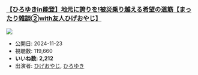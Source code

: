 ### [【ひろゆきin能登】地元に誇りを!被災乗り越える希望の道筋【まったり雑談②with友人ひげおやじ】](https://www.youtube.com/watch?v=DB9kTL2ZvsI)
[![](https://img.youtube.com/vi/DB9kTL2ZvsI/hqdefault.jpg)](https://www.youtube.com/watch?v=DB9kTL2ZvsI)
-   公開日: 2024-11-23
-   視聴数: 119,660
-   **いいね数: 2,212**
-   出演者: [ひげおやじ](/rehacq_fan/people/ひげおやじ "wikilink"), [ひろゆき](/rehacq_fan/people/ひろゆき "wikilink")
